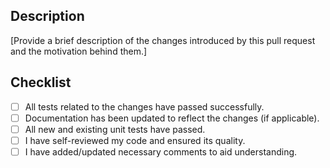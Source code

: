 ## Description
[Provide a brief description of the changes introduced by this pull request and the motivation behind them.]

## Checklist
- [ ] All tests related to the changes have passed successfully.
- [ ] Documentation has been updated to reflect the changes (if applicable).
- [ ] All new and existing unit tests have passed.
- [ ] I have self-reviewed my code and ensured its quality.
- [ ] I have added/updated necessary comments to aid understanding.

